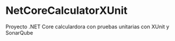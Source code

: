 # NetCoreCalculatorXUnit
Proyecto .NET Core calculardora con pruebas unitarias con XUnit y SonarQube
